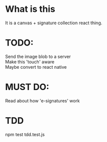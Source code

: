 # What is this
It is a canvas + signature collection react thing. 

# TODO: 
Send the image blob to a server  
Make this 'touch' aware  
Maybe convert to react native  

# MUST DO:
Read about how 'e-signatures' work

# TDD
npm test tdd.test.js 